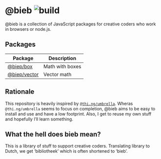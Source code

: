 # @bieb ![build](https://github.com/timseverien/bieb/workflows/Continuous%20Integration/badge.svg)

@bieb is a collection of JavaScript packages for creative coders who work in browsers or node.js.

## Packages

| Package | Description |
| ------- | ----------- |
| [@biep/box](./packages/box) | Math with boxes |
| [@biep/vector](./packages/vector) | Vector math |

## Rationale

This repository is heavily inspired by [`@thi.ng/umbrella`](https://github.com/thi-ng/umbrella). Wheras `@thi.ng/umbrella` seems to focus on completion, @bieb aims to be easy to install and use and have a low footprint. Also, I get to reuse my own stuff and hopefully I’ll learn something.

## What the hell does bieb mean?

This is a library of stuff to support creative coders. Translating library to Dutch, we get ‘bibliotheek’ which is often shortened to ‘bieb’.

